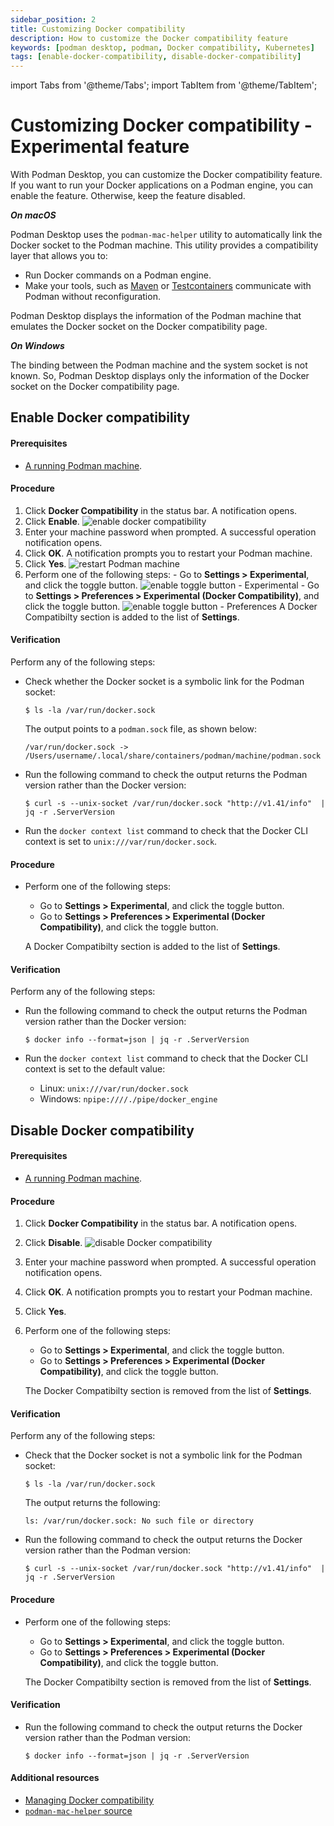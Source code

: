 ```yaml
---
sidebar_position: 2
title: Customizing Docker compatibility
description: How to customize the Docker compatibility feature
keywords: [podman desktop, podman, Docker compatibility, Kubernetes]
tags: [enable-docker-compatibility, disable-docker-compatibility]
---
```


import Tabs from '@theme/Tabs';
import TabItem from '@theme/TabItem';

# Customizing Docker compatibility - Experimental feature

With Podman Desktop, you can customize the Docker compatibility feature. If you want to run your Docker applications on a Podman engine, you can enable the feature. Otherwise, keep the feature disabled.

**_On macOS_**

Podman Desktop uses the `podman-mac-helper` utility to automatically link the Docker socket to the Podman machine. This utility provides a compatibility layer that allows you to:

- Run Docker commands on a Podman engine.
- Make your tools, such as [Maven](https://maven.apache.org/) or [Testcontainers](https://www.testcontainers.com/) communicate with Podman without reconfiguration.

Podman Desktop displays the information of the Podman machine that emulates the Docker socket on the Docker compatibility page.

**_On Windows_**

The binding between the Podman machine and the system socket is not known. So, Podman Desktop displays only the information of the Docker socket on the Docker compatibility page.

## Enable Docker compatibility

#### Prerequisites

- [A running Podman machine](/docs/podman/creating-a-podman-machine).

<Tabs>
   <TabItem value="macOS" label="macOS" className="markdown">

#### Procedure

1. Click **Docker Compatibility** in the status bar. A notification opens.
1. Click **Enable**.
   ![enable docker compatibility](img/enable-docker-compatibility.png)
1. Enter your machine password when prompted. A successful operation notification opens.
1. Click **OK**. A notification prompts you to restart your Podman machine.
1. Click **Yes**.
   ![restart Podman machine](img/restart-podman-machine.png)
1. Perform one of the following steps: - Go to **Settings > Experimental**, and click the toggle button.
   ![enable toggle button - Experimental](img/enable-using-experimental.png) - Go to **Settings > Preferences > Experimental (Docker Compatibility)**, and click the toggle button.
   ![enable toggle button - Preferences](img/enable-using-preferences.png)
   A Docker Compatibilty section is added to the list of **Settings**.

#### Verification

Perform any of the following steps:

- Check whether the Docker socket is a symbolic link for the Podman socket:

  ```shell-session
  $ ls -la /var/run/docker.sock
  ```

  The output points to a `podman.sock` file, as shown below:

  ```shell-session
  /var/run/docker.sock -> /Users/username/.local/share/containers/podman/machine/podman.sock
  ```

- Run the following command to check the output returns the Podman version rather than the Docker version:

  ```shell-session
  $ curl -s --unix-socket /var/run/docker.sock "http://v1.41/info"  | jq -r .ServerVersion
  ```

- Run the `docker context list` command to check that the Docker CLI context is set to `unix:///var/run/docker.sock`.

</TabItem>
<TabItem value="win" label="Windows/Linux" className="markdown">

#### Procedure

- Perform one of the following steps:

  - Go to **Settings > Experimental**, and click the toggle button.
  - Go to **Settings > Preferences > Experimental (Docker Compatibility)**, and click the toggle button.

  A Docker Compatibilty section is added to the list of **Settings**.

#### Verification

Perform any of the following steps:

- Run the following command to check the output returns the Podman version rather than the Docker version:

  ```shell-session
  $ docker info --format=json | jq -r .ServerVersion
  ```

- Run the `docker context list` command to check that the Docker CLI context is set to the default value:
  - Linux: `unix:///var/run/docker.sock`
  - Windows: `npipe:////./pipe/docker_engine`

</TabItem>
</Tabs>

## Disable Docker compatibility

#### Prerequisites

- [A running Podman machine](/docs/podman/creating-a-podman-machine).

<Tabs>
   <TabItem value="macOS" label="macOS" className="markdown">

#### Procedure

1. Click **Docker Compatibility** in the status bar. A notification opens.
1. Click **Disable**.
   ![disable Docker compatibility](img/disable-docker-compatibility.png)
1. Enter your machine password when prompted. A successful operation notification opens.
1. Click **OK**. A notification prompts you to restart your Podman machine.
1. Click **Yes**.
1. Perform one of the following steps:

   - Go to **Settings > Experimental**, and click the toggle button.
   - Go to **Settings > Preferences > Experimental (Docker Compatibility)**, and click the toggle button.

   The Docker Compatibilty section is removed from the list of **Settings**.

#### Verification

Perform any of the following steps:

- Check that the Docker socket is not a symbolic link for the Podman socket:

  ```shell-session
  $ ls -la /var/run/docker.sock
  ```

  The output returns the following:

  ```shell-session
  ls: /var/run/docker.sock: No such file or directory
  ```

- Run the following command to check the output returns the Docker version rather than the Podman version:

  ```shell-session
  $ curl -s --unix-socket /var/run/docker.sock "http://v1.41/info"  | jq -r .ServerVersion
  ```

</TabItem>
<TabItem value="win" label="Windows/Linux" className="markdown">

#### Procedure

- Perform one of the following steps:

  - Go to **Settings > Experimental**, and click the toggle button.
  - Go to **Settings > Preferences > Experimental (Docker Compatibility)**, and click the toggle button.

  The Docker Compatibilty section is removed from the list of **Settings**.

#### Verification

- Run the following command to check the output returns the Docker version rather than the Podman version:

  ```shell-session
  $ docker info --format=json | jq -r .ServerVersion
  ```

</TabItem>
</Tabs>

#### Additional resources

- [Managing Docker compatibility](/docs/migrating-from-docker/managing-docker-compatibility)
- [`podman-mac-helper` source](https://github.com/containers/podman/tree/main/cmd/podman-mac-helper)
